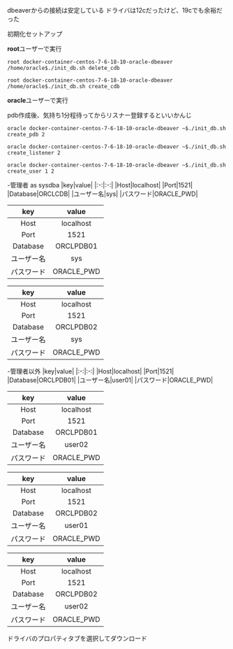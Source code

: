 dbeaverからの接続は安定している
ドライバは12cだったけど、19cでも余裕だった

初期化セットアップ

**root**ユーザーで実行

```
root docker-container-centos-7-6-18-10-oracle-dbeaver /home/oracle$./init_db.sh delete_cdb

root docker-container-centos-7-6-18-10-oracle-dbeaver /home/oracle$./init_db.sh create_cdb

```

**oracle**ユーザーで実行

pdb作成後、気持ち1分程待ってからリスナー登録するといいかんじ

```
oracle docker-container-centos-7-6-18-10-oracle-dbeaver ~$./init_db.sh create_pdb 2

oracle docker-container-centos-7-6-18-10-oracle-dbeaver ~$./init_db.sh create_listener 2

oracle docker-container-centos-7-6-18-10-oracle-dbeaver ~$./init_db.sh create_user 1 2
```

-管理者 as sysdba
|key|value|
|:-:|:-:|
|Host|localhost|
|Port|1521|
|Database|ORCLCDB|
|ユーザー名|sys|
|パスワード|ORACLE_PWD|

|key|value|
|:-:|:-:|
|Host|localhost|
|Port|1521|
|Database|ORCLPDB01|
|ユーザー名|sys|
|パスワード|ORACLE_PWD|

|key|value|
|:-:|:-:|
|Host|localhost|
|Port|1521|
|Database|ORCLPDB02|
|ユーザー名|sys|
|パスワード|ORACLE_PWD|

-管理者以外
|key|value|
|:-:|:-:|
|Host|localhost|
|Port|1521|
|Database|ORCLPDB01|
|ユーザー名|user01|
|パスワード|ORACLE_PWD|

|key|value|
|:-:|:-:|
|Host|localhost|
|Port|1521|
|Database|ORCLPDB01|
|ユーザー名|user02|
|パスワード|ORACLE_PWD|

|key|value|
|:-:|:-:|
|Host|localhost|
|Port|1521|
|Database|ORCLPDB02|
|ユーザー名|user01|
|パスワード|ORACLE_PWD|

|key|value|
|:-:|:-:|
|Host|localhost|
|Port|1521|
|Database|ORCLPDB02|
|ユーザー名|user02|
|パスワード|ORACLE_PWD|


ドライバのプロパティタブを選択してダウンロード
